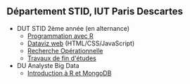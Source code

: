 ## Département STID, IUT Paris Descartes

- DUT STID 2ème année (en alternance)
    - [Programmation avec R](stid-2afa--prog-r/)
    - [Dataviz web](stid-2afa--dataviz-web/) (HTML/CSS/JavaScript)
    - [Recherche Opérationnelle](stid-2afa-ro/)
    - [Travaux de fin d'études](stid-2afa--tfe)
- DU Analyste Big Data
    - [Introduction à R et MongoDB](du-abd--r-mongodb.html)
    
<!--
- LP Data-Mining
    - [Méthodes avancées](intro-big-data/) : Introduction au Big Data
- DU Dataviz
    - [Initiation à R](du-dataviz/initiation-r.html)
    - [Visualisation avec R](du-dataviz/visualisation-donnees.html)
    - [Visualisation avec D3.js](du-dataviz/visualisation-donnees-d3)
    - [Visualisation avec Tableau](du-dataviz/visualisation-donnees-tableau)
-->
